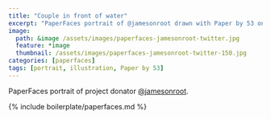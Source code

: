 ```yaml
---
title: "Couple in front of water"
excerpt: "PaperFaces portrait of @jamesonroot drawn with Paper by 53 on an iPad."
image: 
  path: &image /assets/images/paperfaces-jamesonroot-twitter.jpg 
  feature: *image
  thumbnail: /assets/images/paperfaces-jamesonroot-twitter-150.jpg
categories: [paperfaces]
tags: [portrait, illustration, Paper by 53]
---
```


PaperFaces portrait of project donator [@jamesonroot](https://twitter.com/jamesonroot).

{% include boilerplate/paperfaces.md %}
